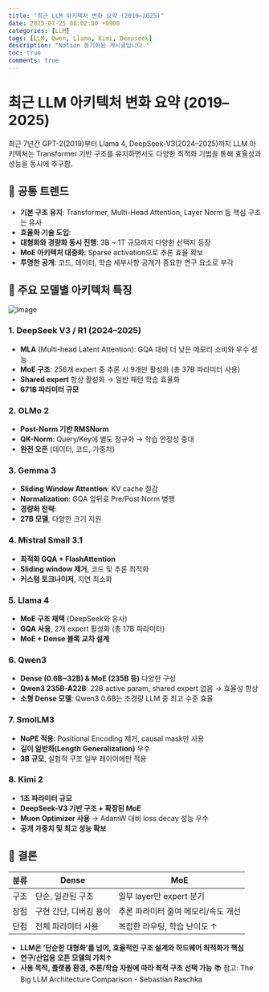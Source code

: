 ```yaml
---
title: "최근 LLM 아키텍처 변화 요약 (2019–2025)"
date: 2025-07-25 08:02:00 +0900
categories: [LLM]
tags: [LLM, Qwen, Llama, Kimi, Deepseek]
description: "Notion 동기화된 게시글입니다."
toc: true
comments: true
---
```


# 최근 LLM 아키텍처 변화 요약 (2019–2025)

최근 7년간 GPT-2(2019)부터 Llama 4, DeepSeek-V3(2024–2025)까지 LLM 아키텍처는 Transformer 기반 구조를 유지하면서도 다양한 최적화 기법을 통해 효율성과 성능을 동시에 추구함.

## 🔑 공통 트렌드

- **기본 구조 유지**: Transformer, Multi-Head Attention, Layer Norm 등 핵심 구조는 유사
- **효율화 기술 도입**:
- **대형화와 경량화 동시 진행**: 3B ~ 1T 규모까지 다양한 선택지 등장
- **MoE 아키텍처 대중화**: Sparse activation으로 추론 효율 확보
- **투명한 공개**: 코드, 데이터, 학습 세부사항 공개가 중요한 연구 요소로 부각
## 📌 주요 모델별 아키텍처 특징

![Image](https://prod-files-secure.s3.us-west-2.amazonaws.com/e6db513d-ec54-40ff-aa74-2487b0bcfe15/ac24fdd3-febf-45c7-8e99-afb6446591d8/image.png?X-Amz-Algorithm=AWS4-HMAC-SHA256&X-Amz-Content-Sha256=UNSIGNED-PAYLOAD&X-Amz-Credential=ASIAZI2LB466YHYHS5YR%2F20250726%2Fus-west-2%2Fs3%2Faws4_request&X-Amz-Date=20250726T032041Z&X-Amz-Expires=3600&X-Amz-Security-Token=IQoJb3JpZ2luX2VjECoaCXVzLXdlc3QtMiJIMEYCIQD%2Bbv2L%2BxNuFBiq4n1zRuTt0lV78VUOFBb9o0AD%2BxBb1gIhAKjtVGCnnaXjAUDyXBK8%2BJc6b8cu%2BofuRkDpe1nih0xeKv8DCFMQABoMNjM3NDIzMTgzODA1IgxicfGXhC%2FwFJ6T%2B3oq3AM3j24q9lH1JuCLSA3cQ2Wce4WBX0vymvCa5X7c2l7DJNTVFOWDV%2FWOim2GVsq9kSdXdjf5Um7nyTGS5YmOPQ6BGSbq0ABiR15QiwH1Q1Y4RsCJVSevI%2FRdJdNezMaamkR4mWdTy9uXIZ59MEnp77XsSYlgRTV03QbxTy6o2O3MUUJ2yiVfgwr4r8AJHO%2FaBxBtvw5oQOvB3xbqUWWC2Cnp7qEhtH24ktEjRbBPSJxftsDHZeQ1zSV7Mi6KGzYBzU1lOvptKQrGozZrd3NdvZWVN76Fh6OI%2BKbGfWQN3OAoYUCVhHYAQ5GF7o98exZuu8oD%2F2gy28bM2RCqRs%2BEGqymzvun0co40DqhGsH3EB13%2F5YRbKyYmxlJHB6IRT2DF7N2ogazZdYbASDp87uWOjfpRbbtvV1QMRg177YL2iy2Ju8Uk1cxHLI7Sc6t714Oy91scfGxao84cRuZICBNn%2Flp5WYjztGGdrEyfD8P2BJf4xI1RRyBq5%2FVZFY7FSVmZ2KlIsv3sZA0ZSiaSRD3OqqK3xe%2F%2BjPSQAnRTPssc%2BQdEpBdtHaIlGqgI43uUQY0Sfwp4oPis43i5%2FMwFOxJte6khW5%2BZ1NGHWdevY9g3i%2F9vRJyhxacVXdi7qSMgjCt7pDEBjqkAfHDtZ0M2J7aYpErkVXgb%2FUrrzTuEGcMT5HpaWtgwx49SOh1B4SBTogzBYV%2FCBnbBJHcqUjKWEyUpzbHHu%2Fkh071qeAkwJfo6CausgxpjzkvkGcPDCMWFRQGIyeuUI29PdFXwEuwjK5Mbo5I4FB4bwg2%2B09shFPleY70a0ao%2BN7oFSiQeV4QfQjaILNrwsDVn%2Fa6LaUTV4ZjiCaoafmbYuD1aFcy&X-Amz-Signature=23fc72f094d6e131e7b70ef9c02c40be618d4823635207374aa892f837eccf49&X-Amz-SignedHeaders=host&x-amz-checksum-mode=ENABLED&x-id=GetObject)

### 1. DeepSeek V3 / R1 (2024–2025)

- **MLA** (Multi-head Latent Attention): GQA 대비 더 낮은 메모리 소비와 우수 성능
- **MoE 구조**: 256개 expert 중 추론 시 9개만 활성화 (총 37B 파라미터 사용)
- **Shared expert** 항상 활성화 → 일반 패턴 학습 효율화
- **671B 파라미터 규모**
### 2. OLMo 2

- **Post-Norm 기반 RMSNorm**
- **QK-Norm**: Query/Key에 별도 정규화 → 학습 안정성 증대
- **완전 오픈** (데이터, 코드, 가중치)
### 3. Gemma 3

- **Sliding Window Attention**: KV cache 절감
- **Normalization**: GQA 앞뒤로 Pre/Post Norm 병행
- **경량화 전략**:
- **27B 모델**, 다양한 크기 지원
### 4. Mistral Small 3.1

- **최적화 GQA + FlashAttention**
- **Sliding window 제거**, 코드 및 추론 최적화
- **커스텀 토크나이저**, 지연 최소화
### 5. Llama 4

- **MoE 구조 채택** (DeepSeek와 유사)
- **GQA 사용**, 2개 expert 활성화 (총 17B 파라미터)
- **MoE + Dense 블록 교차 설계**
### 6. Qwen3

- **Dense (0.6B~32B) & MoE (235B 등)** 다양한 구성
- **Qwen3 235B-A22B**: 22B active param, shared expert 없음 → 효율성 향상
- **소형 Dense 모델**: Qwen3 0.6B는 초경량 LLM 중 최고 수준 효율
### 7. SmolLM3

- **NoPE 적용**: Positional Encoding 제거, causal mask만 사용
- **길이 일반화(Length Generalization)** 우수
- **3B 규모**, 실험적 구조 일부 레이어에만 적용
### 8. Kimi 2

- **1조 파라미터 규모**
- **DeepSeek-V3 기반 구조 + 확장된 MoE**
- **Muon Optimizer 사용** → AdamW 대비 loss decay 성능 우수
- **공개 가중치 및 최고 성능 확보**
## 🧩 결론

| 분류 | Dense | MoE |
| --- | --- | --- |
| 구조 | 단순, 일관된 구조 | 일부 layer만 expert 분기 |
| 장점 | 구현 간단, 디버깅 용이 | 추론 파라미터 줄여 메모리/속도 개선 |
| 단점 | 전체 파라미터 사용 | 복잡한 라우팅, 학습 난이도 ↑ |

- **LLM은 ‘단순한 대형화’를 넘어, 효율적인 구조 설계와 하드웨어 최적화가 핵심**
- **연구/산업용 오픈 모델의 가치↑**
- **사용 목적, 플랫폼 환경, 추론/학습 자원에 따라 최적 구조 선택 가능**
📚 참고: The Big LLM Architecture Comparison - Sebastian Raschka


